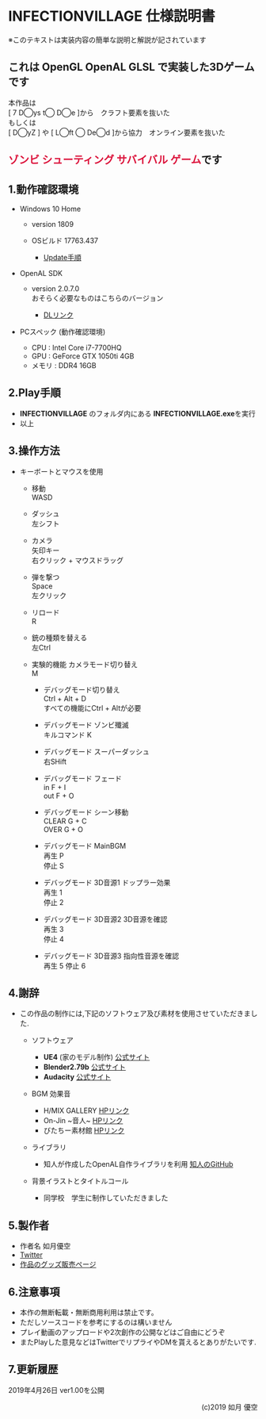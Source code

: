 # INFECTIONVILLAGE 仕様説明書



※このテキストは実装内容の簡単な説明と解説が記されています

## これは  **OpenGL OpenAL GLSL** で実装した3Dゲームです

本作品は  
[ 7 D◯ys t◯ D◯e ]から　クラフト要素を抜いた  
もしくは  
[ D◯yZ ] や [ L◯ft ◯ De◯d ]から協力　オンライン要素を抜いた

## <font color = "Crimson">ゾンビ シューティング サバイバル ゲーム</font>です

## 1.動作確認環境
* Windows 10 Home
	* version 1809
	* OSビルド 17763.437

		* [Update手順](https://pc-karuma.net/windows10-october-2018-update-manually/)

* OpenAL SDK
	* version 2.0.7.0  
	おそらく必要なものはこちらのバージョン

		* [DLリンク](https://openal.softonic.jp/)

* PCスペック (動作確認環境)
	* CPU : Intel Core i7-7700HQ
	* GPU : GeForce GTX 1050ti 4GB
	* メモリ : DDR4 16GB



## 2.Play手順
* **INFECTIONVILLAGE** のフォルダ内にある **INFECTIONVILLAGE.exe**を実行
* 以上

## 3.操作方法
* キーボートとマウスを使用 
	* 移動  
		WASD

	* ダッシュ  
	左シフト

	* カメラ  
	矢印キー  
	右クリック + マウスドラッグ

	* 弾を撃つ  
	Space  
	左クリック

	* リロード  
	R

	* 銃の種類を替える  
	左Ctrl

	* 実験的機能 カメラモード切り替え  
	M

		* デバッグモード切り替え  
		Ctrl + Alt + D  
		すべての機能にCtrl + Altが必要  

		* デバッグモード ゾンビ殲滅  
		キルコマンド K

		* デバッグモード スーパーダッシュ  
		右SHift

		* デバッグモード フェード  
		in  F + I  
		out F + O

		* デバッグモード シーン移動  
		CLEAR G + C  
		OVER  G + O

		* デバッグモード MainBGM  
		再生 P  
		停止 S

		* デバッグモード 3D音源1 ドップラー効果  
		再生 1  
		停止 2

		* デバッグモード 3D音源2 3D音源を確認  
		再生 3  
		停止 4

		* デバッグモード 3D音源3 指向性音源を確認  
		再生 5
		停止 6



## 4.謝辞
* この作品の制作には,下記のソフトウェア及び素材を使用させていただきました.
	* ソフトウェア
		* **UE4** (家のモデル制作) [公式サイト](https://www.unrealengine.com/ja/)
		* **Blender2.79b** [公式サイト](https://www.blender.org/)
		* **Audacity** [公式サイト](https://www.audacityteam.org/)

	* BGM 効果音
		* H/MIX GALLERY [HPリンク](http://www.hmix.net/)
		* On-Jin ~音人~ [HPリンク](https://on-jin.com/)
		* びたちー素材館 [HPリンク](http://www.vita-chi.net/sozai1.htm)

	* ライブラリ
		* 知人が作成したOpenAL自作ライブラリを利用 [知人のGitHub](https://github.com/TakahashiMichael/opneALExtension)

	* 背景イラストとタイトルコール
		* 同学校　学生に制作していただきました


## 5.製作者
* 作者名 如月優空
* [Twitter](https://twitter.com/kisa_sora)
* [作品のグッズ販売ページ](https://suzuri.jp/kisa_sora)


## 6.注意事項
* 本作の無断転載・無断商用利用は禁止です。
* ただしソースコードを参考にするのは構いません
* プレイ動画のアップロードや2次創作の公開などはご自由にどうぞ
* またPlayした意見などはTwitterでリプライやDMを貰えるとありがたいです.


## 7.更新履歴
2019年4月26日 ver1.00を公開






<div style="text-align: right;">
(c)2019 如月 優空
</div>
